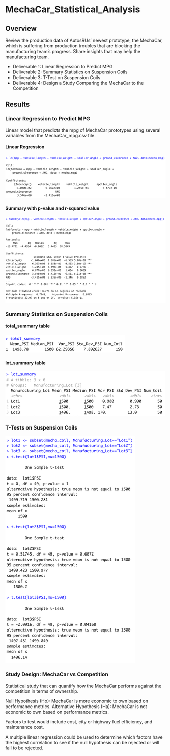 # MechaCar_Statistical_Analysis

## Overview

Review the production data of AutosRUs’ newest prototype, the MechaCar, which is suffering from production troubles that are blocking the manufacturing team’s progress. Share insights that may help the manufacturing team.

- Deliverable 1: Linear Regression to Predict MPG
- Deliverable 2: Summary Statistics on Suspension Coils
- Deliverable 3: T-Test on Suspension Coils
- Deliverable 4: Design a Study Comparing the MechaCar to the Competition

## Results

### Linear Regression to Predict MPG

Linear model that predicts the mpg of MechaCar prototypes using several variables from the MechaCar_mpg.csv file.

#### Linear Regression
![](/Resources/1.png)

#### Summary with p-value and r-squared value
![](/Resources/2.png)

### Summary Statistics on Suspension Coils

#### total_summary table
![](/Resources/3.png)

#### lot_summary table
![](/Resources/4.png)

### T-Tests on Suspension Coils
![](/Resources/5.png)

### Study Design: MechaCar vs Competition

Statistical study that can quantify how the MechaCar performs against the competition in terms of ownership. 

Null Hypothesis (Ho): MechaCar is more economic to own based on performance metrics.
Alternative Hypothesis (Ha): MechaCar is not economic to own based on performance metrics.

Factors to test would include cost, city or highway fuel efficiency, and maintenance cost.

A multiple linear regression could be used to determine which factors have the highest correlation to see if the null hypothesis can be rejected or will fail to be rejected.
